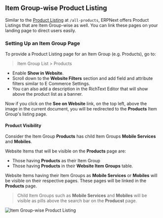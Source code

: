 ## Item Group-wise Product Listing

Similar to the [Product Listing](https://docs.erpnext.com/docs/v13/user/manual/en/e_commerce/product-listing) at `/all-products`, ERPNext offers Product Listings that are Item Group-wise as well. You can link these pages on your landing page to direct users easily.

### Setting Up an Item Group Page

To provide a Product Listing page for an Item Group (e.g. Products), go to:

> Item Group List > Products

*   Enable **Show in Website**.
*   Scroll down to the **Website Filters** section and add field and attribute filters similar to E Commerce Settings.
*   You can also add a description in the RichText Editor that will show above the product list as a banner.

Now if you click on the **See on Website** link, on the top left, above the image in the current document, you will be redirected to the **Products** Item Group's listing page.

#### Product Visibility

Consider the Item Group **Products** has child Item Groups **Mobile Services** and **Mobiles**.

Website Items that will be visible on the **Products** page are:

*   Those having **Products** as their Item Group
*   Those having **Products** in their **Website Item Groups** table.

Website Items having their Item Groups as **Mobile Services** or **Mobiles** will be visible on their respective pages. These pages will be linked in the **Products** page.

> Child Item Groups such as **Mobile Services** and **Mobiles** will be visible as pills above the search bar on the **Producst** page.

![Item Group-wise Product Listing](https://docs.erpnext.com/files/item-group-page.png)